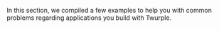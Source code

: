 In this section, we compiled a few examples to help you with common problems regarding applications you build with Twurple.
